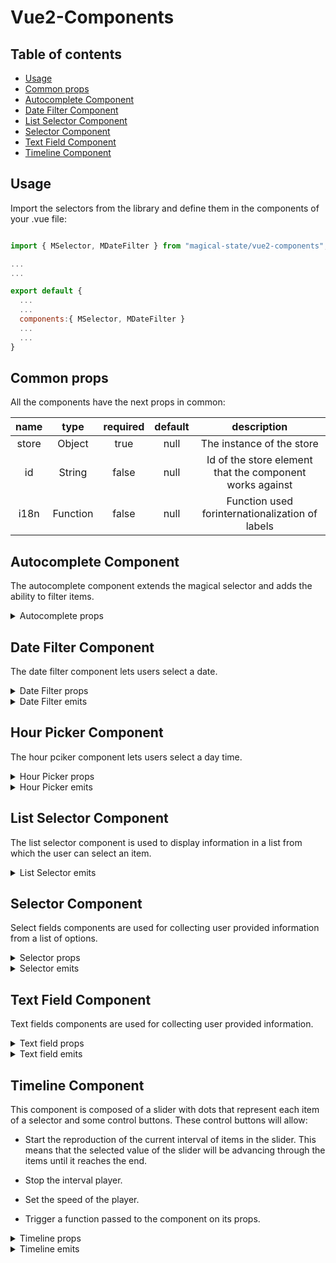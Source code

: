 # Vue2-Components

## Table of contents

- [Usage](#usage)
- [Common props](#common-props)
- [Autocomplete Component](#autocomplete-component)
- [Date Filter Component](#date-filter-component)
- [List Selector Component](#list-selector-component)
- [Selector Component](#selector-component)
- [Text Field Component](#text-field-component)
- [Timeline Component](#timeline-component)

## Usage

Import the selectors from the library and define them in the components of your .vue file:

```js

import { MSelector, MDateFilter } from "magical-state/vue2-components";

...
...

export default {
  ...
  ...
  components:{ MSelector, MDateFilter }
  ...
  ...
}

```

## Common props

All the components have the next props in common:

|  name |   type   | required | default |                        description                       |
|:-----:|:--------:|:--------:|:-------:|:--------------------------------------------------------:|
| store |  Object  |   true   |   null  |                 The instance of the store                |
|   id  |  String  |   false  |   null  | Id of the store element that the component works against |
|  i18n | Function |   false  |   null  |     Function used forinternationalization of labels      |

## Autocomplete Component

The autocomplete component extends the magical selector and adds the ability to filter items.

<details>
<summary>Autocomplete props</summary>

|       name       |   type  | required | default     | description                                                                            |
|:----------------:|:-------:|:--------:|-------------|----------------------------------------------------------------------------------------|
|     clearable    | Boolean |   false  | false       | Add input clear functionality, default icon is Material Design Icons  mdi-clear        |
|     disabled     | Boolean |   false  | false       | Disables the input                                                                     |
|     outlined     | Boolean |   false  | false       | Applies the outlined style to the input                                                |
| dense            | Boolean | false    | false       | Reduces the input height                                                               |
| appendIcon       | String  | false    | "$dropdown" | Appends an icon to the component, uses the same syntax as v-icon                       |
| appendOuterIcon  | String  | false    | null        | Appends an icon to the outside the component’s input, uses same syntax as v-icon       |
| prependIcon      | String  | false    | null        | Prepends an icon to the component, uses the same syntax as v-icon                      |
| prependInnerIcon | String  | false    | null        | Prepends an icon inside the component’s input, uses the same syntax as v-icon          |
| color            | String  | false    | null        | Applies specified color to the control                                                 |
| backgroundColor  | String  | false    | null        | Changes the background-color of the input                                              |
| itemColor        | String  | false    | "primary"   | Sets color of selected items                                                           |
| chips            | Boolean | false    | false       | Changes display of selections to chips                                                 |
| smallChips       | Boolean | false    | false       | Changes display of selections to chips with the small property                         |
| deletableChips   | Boolean | false    | false       | Adds a remove icon to selected chips                                                   |
| filled           | Boolean | false    | false       | Applies the alternate filled input style                                               |
| solo             | Boolean | false    | false       | Changes the style of the input                                                         |
| flat             | Boolean | false    | false       | Removes elevation (shadow) added to element when using the solo or solo-inverted props |
| reverse          | Boolean | false    | false       | Reverses the input orientation                                                         |
| hint             | String  | false    | null        | Hint text                                                                              |
| persistentHint   | Boolean | false    | false       | Forces hint to always be visible                                                       |

</details>

## Date Filter Component

The date filter component lets users select a date.

<details>
<summary>Date Filter props</summary>

|   name   |   type  | required | default | description                              |
|:--------:|:-------:|:--------:|---------|------------------------------------------|
| dense    | Boolean | false    | false   | Reduces the input height                 |
| label    | String  | false    | false   | Sets input label                         |
| outlined | Boolean | false    | false   | Applies the outlined style to the input  |
| filled   | Boolean | false    | false   | Applies the alternate filled input style |
| color    | String  | false    | null    | Applies specified color to the control   |

</details>

<details>
<summary>Date Filter emits</summary>

|       name       |   param   |                                                                                    description                                                                                    |
|:----------------:|:---------:|:---------------------------------------------------------------------------------------------------------------------------------------------------------------------------------:|
|       change       |   Object  | Emitted when the selector suffers a change of value. The object passed will contain the id of the selector and its value {id, val} |

</details>

## Hour Picker Component

The hour pciker component lets users select a day time.

<details>
<summary>Hour Picker props</summary>

|       name       |   type  | required | default | description                                                                                                                                                                                                                                                                                                      |
|:----------------:|:-------:|:--------:|---------|------------------------------------------------------------------------------------------------------------------------------------------------------------------------------------------------------------------------------------------------------------------------------------------------------------------|
| prependInnerIcon | String  |   false  |   null  | Prepends an icon inside the component’s input, uses the same syntax as  v-icon                                                                                                                                                                                                                                   |
| appendIcon       | String  |   false  |   null  | Appends an icon to the component, uses the same syntax as  v-icon                                                                                                                                                                                                                                                |
| dense            | Boolean |   false  |   null  | Reduces the input height                                                                                                                                                                                                                                                                                         |
| disabled         | Boolean |   false  |   null  | Disable the input                                                                                                                                                                                                                                                                                                |
| readonly         | Boolean |   false  |   null  | Puts input in readonly state                                                                                                                                                                                                                                                                                     |
| rules            | Array   |   false  |   null  | Accepts a mixed array of types function, boolean and string. Functions pass an input value as an argument and must return either true / false or a string containing an error message. The input field will enter an error state if a function returns (or any value in the array contains) false or is a string |

</details>

<details>
<summary>Hour Picker emits</summary>

|       name       |   param   |                                                                                    description                                                                                    |
|:----------------:|:---------:|:---------------------------------------------------------------------------------------------------------------------------------------------------------------------------------:|
|       change       |   Object  | Emitted when the selector suffers a change of value. The object passed will contain the id of the selector and its value {id, val} |

</details>

## List Selector Component

The list selector component is used to display information in a list from which the user can select an item.

<details>
<summary>List Selector emits</summary>

|       name       |   param   |                                                                                    description                                                                                    |
|:----------------:|:---------:|:---------------------------------------------------------------------------------------------------------------------------------------------------------------------------------:|
|       change       |   Object  | Emitted when the selector suffers a change of value. The object passed will contain the id of the selector and its value {id, val} |

</details>

## Selector Component

Select fields components are used for collecting user provided information from a list of options.

<details>
<summary>Selector props</summary>

|       name       |   type  | required | default     | description                                                                      |
|:----------------:|:-------:|:--------:|-------------|----------------------------------------------------------------------------------|
| clearable        | Boolean | false    | false       | Add input clear functionality, default icon is Material Design Icons  mdi-clear  |
| disabled         | Boolean | false    | false       | Disables the input                                                               |
| outlined         | Boolean | false    | false       | Applies the outlined style to the input                                          |
| dense            | Boolean | false    | false       | Reduces the input height                                                         |
| appendIcon       | String  | false    | "$dropdown" | Appends an icon to the component, uses the same syntax as v-icon                 |
| appendOuterIcon  | String  | false    | null        | Appends an icon to the outside the component’s input, uses same syntax as v-icon |
| prependIcon      | String  | false    | null        | Prepends an icon to the component, uses the same syntax as  v-icon               |
| prependInnerIcon | String  | false    | null        | Prepends an icon inside the component’s input, uses the same syntax as  v-icon   |
| color            | String  | false    | null        | Applies specified color to the control                                           |
| backgrounColor   | String  | false    | null        | Changes the background-color of the input                                        |
| itemColor        | String  | false    | "primary"   | Sets color of selected items                                                     |
| chips            | Boolean | false    | false       | Changes display of selections to chips                                           |
| smallChips       | Boolean | false    | false       | Changes display of selections to chips with the small property                   |
| deletableChips   | Boolean | false    | false       | Adds a remove icon to selected chips                                             |
| filled           | Boolean | false    | false       | Applies the alternate filled input style                                         |
| solo             | Boolean | false    | false       | Changes the style of the input                                                   |
| reverse          | Boolean | false    | false       | Reverses the input orientation                                                   |
| hint             | String  | false    | null        | Hint text                                                                        |
| persistentHint   | Boolean | false    | false       | Forces hint to always be visible                                                 |

</details>

<details>
<summary>Selector emits</summary>

|       name       |   param   |                                                                                    description                                                                                    |
|:----------------:|:---------:|:---------------------------------------------------------------------------------------------------------------------------------------------------------------------------------:|
|       change       |   Object  | Emitted when the selector suffers a change of value. The object passed will contain the id of the selector and its value {id, val} |

</details>

## Text Field Component

Text fields components are used for collecting user provided information.

<details>
<summary>Text field props</summary>

|       name       |   type  | required | default | description                                                                                                                                                                                                                                                                                                      |
|:----------------:|:-------:|:--------:|---------|------------------------------------------------------------------------------------------------------------------------------------------------------------------------------------------------------------------------------------------------------------------------------------------------------------------|
| prependInnerIcon |  String |   false  |   null  |                                                                                                                  Prepends an icon inside the component’s input, uses the same syntax as  v-icon                                                                                                                  |
|    appendIcon    |  String |   false  |   null  |                                                                                                                         Appends an icon to the component, uses the same syntax as  v-icon                                                                                                                        |
|       dense      | Boolean |   false  |  false  |                                                                                                                                             Reduces the input height                                                                                                                                             |
|     disabled     | Boolean |   false  |  false  |                                                                                                                                                 Disable the input                                                                                                                                                |
|     readonly     | Boolean |   false  |  false  |                                                                                                                                           Puts input in readonly state                                                                                                                                           |
|       rules      |  Array  |   false  |    []   | Accepts a mixed array of types function, boolean and string. Functions pass an input value as an argument and must return either true / false or a string containing an error message. The input field will enter an error state if a function returns (or any value in the array contains) false or is a string |
|       type       |  String |   false  |  'text' |                                                                                                                                                  Sets input type                                                                                                                                                 |

</details>

<details>
<summary>Text field emits</summary>

|       name       |   param   |                                                                                    description                                                                                    |
|:----------------:|:---------:|:---------------------------------------------------------------------------------------------------------------------------------------------------------------------------------:|
|       change       |   Object  | Emitted when the selector suffers a change of value. The object passed will contain the id of the selector and its value {id, val} |

</details>

## Timeline Component

This component is composed of a slider with dots that represent each item of a selector and some control buttons. These control buttons will allow:

- Start the reproduction of the current interval of items in the slider. This means that the selected value of the slider will be advancing through the items until it reaches the end.

- Stop the interval player.

- Set the speed of the player.

- Trigger a function passed to the component on its props.

<details>
<summary>Timeline props</summary>

|            name            |   type   | required | default |                                  description                                  |
|:--------------------------:|:--------:|:--------:|:-------:|:-----------------------------------------------------------------------------:|
|   instantSelectorFunction  | Function |   false  |   null  | When present the component will have a button that will trigger this function |
| instantSelectorButtonLabel |  String  |   false  |   null  |            The label that will appear on the above mentioned button           |
|       availableSpeeds      |   Array  |   false  |   null  |  Array of objects representing the available speeds of the timeline player.   |

<details>
  <summary>Example of availableSpeeds array</summary>

The avaliableSpeeds' objects are expected to have two properties: key, used as the label, and value, used to multiply the default speed of 1 second.

```js
const availableSpeeds = [
  {
    key: "1x",
    value: 1,
  },
  {
    key: "1.5x",
    value: 1.5,
  },
],

```

</details>
</details>

<details>
<summary>Timeline emits</summary>

|       name       |   param   |                                                                                    description                                                                                    |
|:----------------:|:---------:|:---------------------------------------------------------------------------------------------------------------------------------------------------------------------------------:|
|  lastItemReached |  boolean  |            Emitted when the slider has reached the last item. The flag parameter will be true if the slider was playing and has stopped due to reaching the last item.            |
| firstItemReached | undefined |                                                               Emitted when the slider has reached the first element.                                                              |
|       next       |   Object  |     Emitted when the slider advances on the interval when the user clicks the 'advance' button. The object passed will contain the id of the selector and its value {id, val}     |
|       prev       |   Object  | Emitted when the slider goes backwards on the interval when the user clicks the 'backwards' button. The object passed will contain the id of the selector and its value {id, val} |
|       change       |   Object  | Emitted when the user changes the slider value directly whitout using the 'advance' nor the 'backwards' buttons. The object passed will contain the id of the selector and its value {id, val} |

</details>

